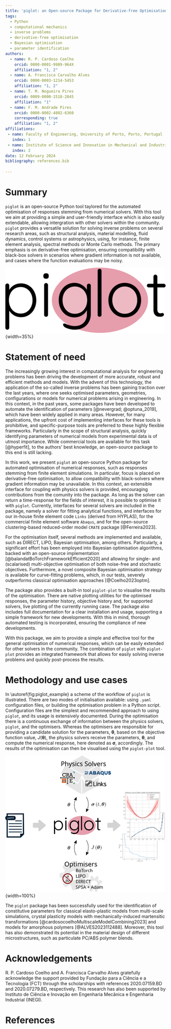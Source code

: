 ```yaml
---
title: 'piglot: an Open-source Package for Derivative-free Optimisation of Numerical Responses'
tags:
  - Python
  - computational mechanics
  - inverse problems
  - derivative-free optimisation
  - Bayesian optimisation
  - parameter identification
authors:
  - name: R. P. Cardoso Coelho
    orcid: 0000-0001-9989-964X
    affiliation: "1, 2"
  - name: A. Francisca Carvalho Alves
    orcid: 0000-0003-1214-5453
    affiliation: "1, 2"
  - name: T. M. Nogueira Pires
    orcid: 0009-0000-1518-2845
    affiliation: "1"
  - name: F. M. Andrade Pires
    orcid: 0000-0002-4802-6360
    corresponding: true
    affiliation: "1, 2"
affiliations:
 - name: Faculty of Engineering, University of Porto, Porto, Portugal
   index: 1
 - name: Institute of Science and Innovation in Mechanical and Industrial Engineering, Porto, Portugal
   index: 2
date: 12 February 2024
bibliography: references.bib

---
```


# Summary
`piglot` is an open-source Python tool taylored for the automated optimisation of responses stemming from numerical solvers. With this tool we aim at providing a simple and user-friendly interface which is also easily extendable, allowing intergration with other solvers within the community. `piglot` provides a versatile solution for solving inverse problems on several research areas, such as structural analysis, material modelling, fluid dynamics, control systems or astrophysics, using, for instance, finite element analysis, spectral methods or Monte Carlo methods. The primary emphasis is on derivative-free optimisation, ensuring compatibility with black-box solvers in scenarios where gradient information is not available, and cases where the function evaluations may be noisy.

![Logo of `piglot`. \label{fig:piglot_logo}](../source/media/logo.svg){width=35%}

# Statement of need

The increasingly growing interest in computational analysis for engineering problems has been driving the development of more accurate, robust and efficient methods and models.
With the advent of this technology, the application of the so-called inverse problems has been gaining traction over the last years, where one seeks optimised parameters, geometries, configurations or models for numerical problems arising in engineering.
In this context, in the past years, some packages have been developed to automate the identification of parameters [@nevergrad; @optuna_2019], which have been widely applied in many areas.
However, for many applications, the upfront cost of implementing interfaces for these tools is prohibitive, and specific-purpose tools are preferred to these highly flexible frameworks.
Particularly in the scope of structural analysis, quickly identifying parameters of numerical models from experimental data is of utmost importance.
While commercial tools are available for this task [@hyperfit], to the authors' best knowledge, an open-source package to this end is still lacking.

In this work, we present `piglot` an open-source Python package for automated optimisation of numerical responses, such as responses stemming from finite element simulations.
In particular, focus is placed on derivative-free optimisation, to allow compatibility with black-solvers where gradient information may be unavailable.
In this context, an extensible interface for coupling with physics solvers is provided, encouraging contributions from the comunity into the package.
As long as the solver can return a time-response for the fields of interest, it is possible to optimise it with `piglot`.
Currently, interfaces for several solvers are included in the package, namely a solver for fitting analytical functions, and interfaces for our in-house finite element code `Links` (derived from HYPLAS), for the commercial finite element software `Abaqus`, and for the open-source clustering-based reduced-order model `CRATE` package [@Ferreira2023].

For the optimisation itself, several methods are implemented and available, such as DIRECT, LIPO, Bayesian optimisation, among others.
Particularly, a significant effort has been employed into Bayesian optimisation algorithms, backed with an open-source implementation [@balandatBoTorchFrameworkEfficient2020] and allowing for single- and (scalarised) multi-objective optimisation of both noise-free and stochastic objectives.
Furthermore, a novel composite Bayesian optimisation strategy is available for curve-fitting problems, which, in our tests, severely outperforms classical optimisation approaches [@Coelho2023optm].

The package also provides a built-in tool `piglot-plot` to visualise the results of the optimisation.
There are native plotting utilities for the optimised responses, the parameter history, objective history and, for supported solvers, live plotting of the currently running case.
The package also includes full documentation for a clear installation and usage, supporting a simple framework for new developments. 
With this in mind, thorough automated testing is incorporated, ensuring the compliance of new developments.

With this package, we aim to provide a simple and effective tool for the general optimisation of numerical responses, which can be easily extended for other solvers in the community.
The combination of `piglot` with `piglot-plot` provides an integrated framework that allows for easily solving inverse problems and quickly post-process the results.

# Methodology and use cases

In \autoref{fig:piglot_example} a scheme of the workflow of `piglot` is illustrated.
There are two modes of initialisation available: using `.yaml` configuration files, or building the optimisation problem in a Python script. 
Configuration files are the simplest and recommended approach to using `piglot`, and its usage is extensively documented.
During the optimisation there is a continuous exchange of information between the physics solvers, `piglot`, and the optimisers.
Whereas the optimisers are responsible for providing a candidate solution for the parameters, $\boldsymbol{\theta}$, based on the objective function value, $J(\boldsymbol{\theta})$, the physics solvers receive the parameters, $\boldsymbol{\theta}$, and compute the numerical response, here denoted as $\boldsymbol{\sigma}$, accordingly.
The results of the optimisation can then be visualised using the `piglot-plot` tool.


![Schematic illustration of `piglot`. \label{fig:piglot_example}](piglot.svg){width=100%}


The `piglot` package has been successfully used for the identification of constitutive parameters for classical elasto-plastic models from multi-scale simulations, crystal plasticity models with mechanically-induced martensitic transformations [@cardosocoelhoMultiscaleModelCombining2023] and models for amorphous polymers [@ALVES2023112488].
Moreover, this tool has also demonstrated its potential in the material design of different microstructures, such as particulate PC/ABS polymer blends.



# Acknowledgements

R. P. Cardoso Coelho and A. Francisca Carvalho Alves gratefully acknowledge the support provided by Fundação para a Ciência e a Tecnologia (FCT) through the scholarships with references 2020.07159.BD and 2020.07279.BD, respectively.
This research has also been supported by Instituto de Ciência e Inovação em Engenharia Mecânica e Engenharia Industrial (INEGI).

# References

